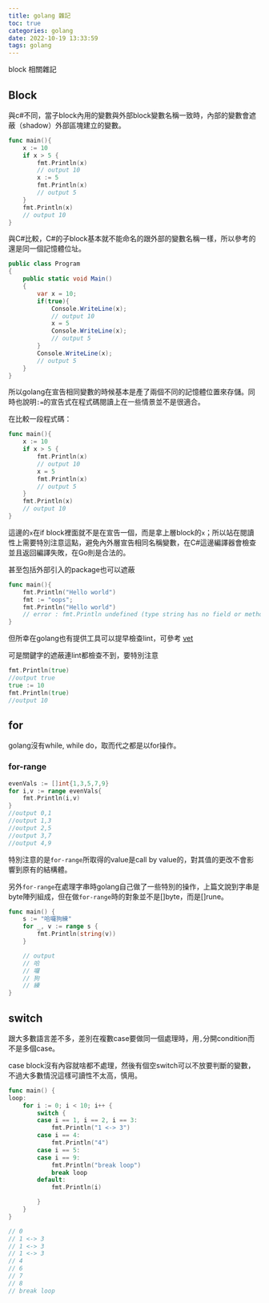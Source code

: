 ```yaml
---
title: golang 雜記
toc: true
categories: golang
date: 2022-10-19 13:33:59
tags: golang
---
```


block 相關雜記

<!-- more -->


## Block

與c#不同，當子block內用的變數與外部block變數名稱一致時，內部的變數會遮蔽（shadow）外部區塊建立的變數。

```go
func main(){
    x := 10
    if x > 5 {
        fmt.Println(x)
        // output 10
        x := 5
        fmt.Println(x)
        // output 5
    }
    fmt.Println(x)
    // output 10
}
```

與C#比較，C#的子block基本就不能命名的跟外部的變數名稱一樣，所以參考的還是同一個記憶體位址。

```C#
public class Program
{
	public static void Main()
	{
		var x = 10;
		if(true){
			Console.WriteLine(x);
            // output 10
			x = 5
			Console.WriteLine(x);
            // output 5
		}
		Console.WriteLine(x);
        // output 5
	}
}
```

所以golang在宣告相同變數的時候基本是產了兩個不同的記憶體位置來存儲。同時也說明`:=`的宣告式在程式碼閱讀上在一些情景並不是很適合。

在比較一段程式碼：

```go
func main(){
    x := 10
    if x > 5 {
        fmt.Println(x)
        // output 10
        x = 5
        fmt.Println(x)
        // output 5
    }
    fmt.Println(x)
    // output 10
}
```

這邊的`x`在if block裡面就不是在宣告一個，而是拿上層block的`x`；所以站在閱讀性上需要特別注意這點，避免內外層宣告相同名稱變數，在C#這邊編譯器會檢查並且返回編譯失敗，在Go則是合法的。

甚至包括外部引入的package也可以遮蔽

```go
func main(){
    fmt.Println("Hello world")
    fmt := "oops";
    fmt.Println("Hello world")
    // error : fmt.Println undefined (type string has no field or method Println)
}
```

但所幸在golang也有提供工具可以提早檢查lint，可參考
[vet](https://pkg.go.dev/cmd/vet)

可是關鍵字的遮蔽連lint都檢查不到，要特別注意

``` go
fmt.Println(true)
//output true
true := 10
fmt.Println(true)
//output 10
```


## for

golang沒有while, while do，取而代之都是以for操作。

### for-range

```go
evenVals := []int{1,3,5,7,9}
for i,v := range evenVals{
    fmt.Println(i,v)
}
//output 0,1
//output 1,3
//output 2,5
//output 3,7
//output 4,9
```

特別注意的是`for-range`所取得的value是call by value的，對其值的更改不會影響到原有的結構體。

另外`for-range`在處理字串時golang自己做了一些特別的操作，上篇文說到字串是byte陣列組成，但在做`for-range`時的對象並不是[]byte，而是[]rune。

```go
func main() {
	s := "哈囉狗練"
	for _, v := range s {
		fmt.Println(string(v))
	}

    // output
    // 哈
    // 囉
    // 狗
    // 練
}
```

## switch

跟大多數語言差不多，差別在複數case要做同一個處理時，用`,`分開condition而不是多個case。

case block沒有內容就啥都不處理，然後有個空switch可以不放要判斷的變數，不過大多數情況這樣可讀性不太高，慎用。

```go
func main() {
loop:
	for i := 0; i < 10; i++ {
		switch {
		case i == 1, i == 2, i == 3:
			fmt.Println("1 <-> 3")
		case i == 4:
			fmt.Println("4")
		case i == 5:
		case i == 9:
			fmt.Println("break loop")
			break loop
		default:
			fmt.Println(i)

		}
	}
}

// 0
// 1 <-> 3
// 1 <-> 3
// 1 <-> 3
// 4
// 6
// 7
// 8
// break loop
```


